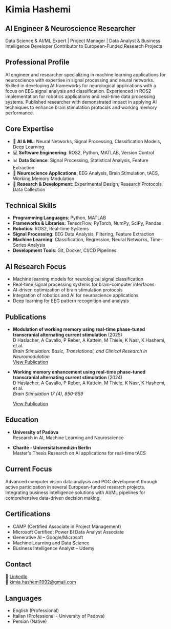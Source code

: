 # Kimia Hashemi

## AI Engineer & Neuroscience Researcher
Data Science & AI/ML Expert | Project Manager | Data Analyst & Business Intelligence Developer
Contributor to European-Funded Research Projects
  



## Professional Profile
AI engineer and researcher specializing in machine learning applications for neuroscience with expertise in signal processing and neural networks. Skilled in developing AI frameworks for neurological applications with a focus on EEG signal analysis and classification. Experienced in ROS2 implementation for robotics applications and real-time data processing systems. Published researcher with demonstrated impact in applying AI techniques to enhance brain stimulation protocols and working memory performance.

## Core Expertise
* 🤖 **AI & ML**: Neural Networks, Signal Processing, Classification Models, Deep Learning
* 💻 **Software Engineering**: ROS2, Python, MATLAB, Version Control
* 📊 **Data Science**: Signal Processing, Statistical Analysis, Feature Extraction
* 🧠 **Neuroscience Applications**: EEG Analysis, Brain Stimulation, tACS, Working Memory Modulation
* 🔬 **Research & Development**: Experimental Design, Research Protocols, Data Collection

## Technical Skills
* **Programming Languages**: Python, MATLAB
* **Frameworks & Libraries**: TensorFlow, PyTorch, NumPy, SciPy, Pandas
* **Robotics**: ROS2, Real-time Systems
* **Signal Processing**: EEG Data Analysis, Filtering, Feature Extraction
* **Machine Learning**: Classification, Regression, Neural Networks, Time-Series Analysis
* **Development Tools**: Git, Docker, CI/CD Pipelines

## AI Research Focus
* Machine learning models for neurological signal classification
* Real-time signal processing systems for brain-computer interfaces
* AI-driven optimization of brain stimulation protocols
* Integration of robotics and AI for neuroscience applications
* Deep learning for EEG pattern recognition and analysis

## Publications
* **Modulation of working memory using real-time phase-tuned transcranial alternating current stimulation** (2025)  
  D Haslacher, A Cavallo, P Reber, A Kattein, M Thiele, K Nasr, K Hashemi, et al.  
  *Brain Stimulation: Basic, Translational, and Clinical Research in Neuromodulation*  
  [View Publication](https://scholar.google.com/citations?view_op=view_citation&hl=en&user=ariUwlAAAAAJ&citation_for_view=ariUwlAAAAAJ:u-x6o8ySG0sC)

* **Working memory enhancement using real-time phase-tuned transcranial alternating current stimulation** (2024)  
  D Haslacher, A Cavallo, P Reber, A Kattein, M Thiele, K Nasr, K Hashemi, et al.  
  *Brain Stimulation 17 (4), 850-859*  
  
  [View Publication](https://scholar.google.com/citations?view_op=view_citation&hl=en&user=ariUwlAAAAAJ&citation_for_view=ariUwlAAAAAJ:u5HHmVD_uO8C)

## Education
* **University of Padova**  
  Research in AI, Machine Learning and Neuroscience

* **Charité - Universitätsmedizin Berlin**  
  Master's Thesis Research on AI applications for real-time tACS

## Current Focus
Advanced computer vision data analysis and POC development through active participation in several European-funded research projects. Integrating business intelligence solutions with AI/ML pipelines for comprehensive data-driven decision making.
  
## Certifications
* CAMP (Certified Associate in Project Management)
* Microsoft Certified: Power BI Data Analyst Associate
* Generative AI – Google/Microsoft
* Machine Learning and Data Science
* Business Intelligence Analyst – Udemy

## Contact
🔗 [LinkedIn](https://www.linkedin.com/in/kimia-hashemi-47a2851a4/)  
📧 kimia.hashemi1992@gmail.com

## Languages
* English (Professional)
* Italian (Professional - University of Padova)
* Persian (Native)
